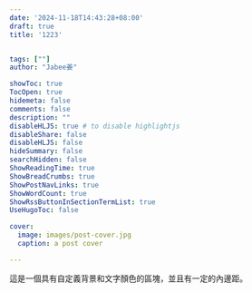 ```yaml
---
date: '2024-11-18T14:43:28+08:00'
draft: true
title: '1223'


tags: [""]
author: "Jabee姜"

showToc: true
TocOpen: true
hidemeta: false
comments: false
description: ""
disableHLJS: true # to disable highlightjs
disableShare: false
disableHLJS: false
hideSummary: false
searchHidden: false
ShowReadingTime: true
ShowBreadCrumbs: true
ShowPostNavLinks: true
ShowWordCount: true
ShowRssButtonInSectionTermList: true
UseHugoToc: false

cover:
  image: images/post-cover.jpg
  caption: a post cover

---
```


<div style="background-color: var(--entry); color: var(--content); padding: var(--gap);"> 這是一個具有自定義背景和文字顏色的區塊，並且有一定的內邊距。 </div>
